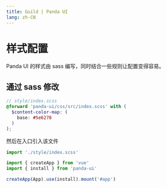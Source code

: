 ```yaml
---
title: Guild | Panda UI
lang: zh-CN
---
```


# 样式配置

Panda UI 的样式由 sass 编写，同时结合一些规则让配置变得容易。

## 通过 sass 修改

```scss
// style/index.scss
@forward 'panda-ui/css/src/index.scss' with (
  $content-color-map: (
    base: #5e6278
  )
);
```

然后在入口引入该文件

```ts
import './style/index.scss'

import { createApp } from 'vue'
import { install } from 'panda-ui'

createApp(App).use(install).mount('#app')
```
